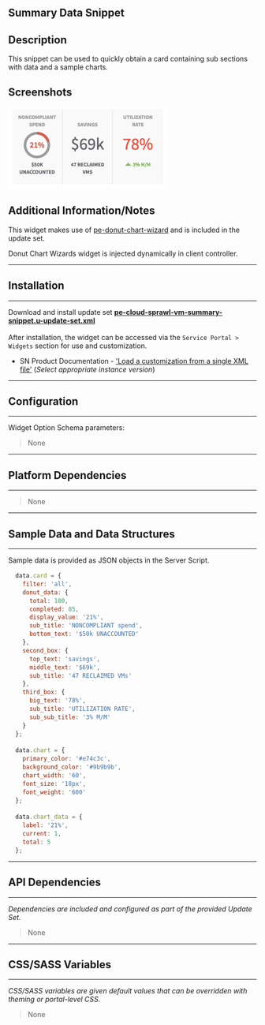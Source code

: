 ## Summary Data Snippet

## Description

This snippet can be used to quickly obtain a card containing sub sections with data and a sample charts.

## Screenshots
![](../images/pe-summary-data-snippet.png)

## Additional Information/Notes 
This widget makes use of [pe-donut-chart-wizard](https://github.com/platform-experience/serviceportal-widget-library/tree/master/Charts/pe-donut-chart-wizard) and is included in the update set.

Donut Chart Wizards widget is injected dynamically in client controller.

---
## Installation
---
Download and install update set **[pe-cloud-sprawl-vm-summary-snippet.u-update-set.xml](pe-cloud-sprawl-vm-summary-snippet.u-update-set.xml)** <br/><br/>
After installation, the widget can be accessed via the `Service Portal > Widgets` section for use and customization.<br/>
* SN Product Documentation - ['Load a customization from a single XML file'](https://docs.servicenow.com/search?q=Load+a+customization+from+a+single+XML+file)   (<i>Select appropriate instance version</i>)
---
## Configuration
---
Widget Option Schema parameters:
> None
---
## Platform Dependencies
---
> None
---
## Sample Data and Data Structures
---
Sample data is provided as JSON objects in the Server Script.
``` javascript
  data.card = {
    filter: 'all',
    donut_data: {
      total: 100,
      completed: 85,
      display_value: '21%',
      sub_title: 'NONCOMPLIANT spend',
      bottom_text: '$50k UNACCOUNTED'
    },
    second_box: {
      top_text: 'savings',
      middle_text: '$69k',
      sub_title: '47 RECLAIMED VMs'
    },
    third_box: {
      big_text: '78%',
      sub_title: 'UTILIZATION RATE',
      sub_sub_title: '3% M/M'
    }
  };

  data.chart = {
    primary_color: '#e74c3c',
    background_color: '#9b9b9b',
    chart_width: '60',
    font_size: '18px',
    font_weight: '600'
  };

  data.chart_data = {
    label: '21%',
    current: 1,
    total: 5
  };

```


---
## API Dependencies
---
<i>Dependencies are included and configured as part of the provided Update Set.</i>
> None
---
## CSS/SASS Variables
---
_CSS/SASS variables are given default values that can be overridden with theming or portal-level CSS._
> None